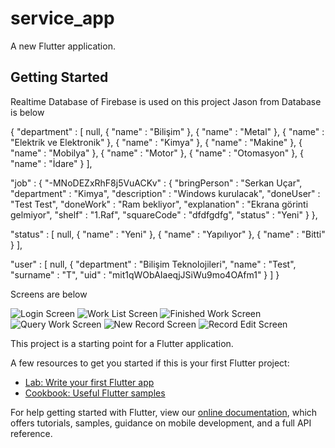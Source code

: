 # service_app

A new Flutter application.

## Getting Started

Realtime Database of Firebase is used on this project
Jason from Database is below

{
  "department" : [ null, {
    "name" : "Bilişim"
  }, {
    "name" : "Metal"
  }, {
    "name" : "Elektrik ve Elektronik"
  }, {
    "name" : "Kimya"
  }, {
    "name" : "Makine"
  }, {
    "name" : "Mobilya"
  }, {
    "name" : "Motor"
  }, {
    "name" : "Otomasyon"
  }, {
    "name" : "İdare"
  } ],
  
  "job" : {
    "-MNoDEZxRhF8j5VuACKv" : {
      "bringPerson" : "Serkan Uçar",
      "department" : "Kimya",
      "description" : "Windows kurulacak",
      "doneUser" : "Test Test",
      "doneWork" : "Ram bekliyor",
      "explanation" : "Ekrana görinti gelmiyor",
      "shelf" : "1.Raf",
      "squareCode" : "dfdfgdfg",
      "status" : "Yeni"
    }
  },
  
  "status" : [ null, {
    "name" : "Yeni"
  }, {
    "name" : "Yapılıyor"
  }, {
    "name" : "Bitti"
  } ],
  
  "user" : [ null, {
    "department" : "Bilişim Teknolojileri",
    "name" : "Test",
    "surname" : "T",
    "uid" : "mit1qWObAIaeqjJSiWu9mo4OAfm1"
  } ]
}

Screens are below

![Login Screen](https://user-images.githubusercontent.com/20681737/105218301-08f50800-5b66-11eb-92b6-92d34824694f.png)
![Work List Screen](https://user-images.githubusercontent.com/20681737/105218299-085c7180-5b66-11eb-943a-586b2d172b5d.png)
![Finished Work Screen](https://user-images.githubusercontent.com/20681737/105218300-085c7180-5b66-11eb-8e74-f05f3e7f3ed9.png)
![Query Work Screen](https://user-images.githubusercontent.com/20681737/105218294-07c3db00-5b66-11eb-95c2-13dc9a175107.png)
![New Record Screen](https://user-images.githubusercontent.com/20681737/105218304-08f50800-5b66-11eb-8d0e-760c89d648f2.png)
![Record Edit Screen](https://user-images.githubusercontent.com/20681737/105218298-085c7180-5b66-11eb-9e5a-a788d73efcf6.png)



This project is a starting point for a Flutter application.

A few resources to get you started if this is your first Flutter project:

- [Lab: Write your first Flutter app](https://flutter.dev/docs/get-started/codelab)
- [Cookbook: Useful Flutter samples](https://flutter.dev/docs/cookbook)

For help getting started with Flutter, view our
[online documentation](https://flutter.dev/docs), which offers tutorials,
samples, guidance on mobile development, and a full API reference.
